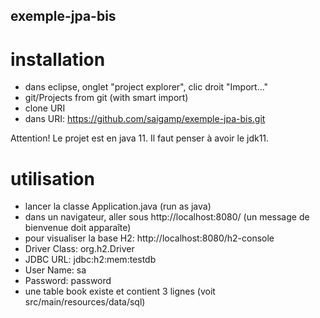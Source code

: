 ## exemple-jpa-bis

# installation

- dans eclipse, onglet "project explorer", clic droit "Import..."
- git/Projects from git (with smart import)
- clone URI
- dans URI: https://github.com/saigamp/exemple-jpa-bis.git

Attention! Le projet est en java 11. Il faut penser à avoir le jdk11.

# utilisation

- lancer la classe Application.java (run as java)
- dans un navigateur, aller sous http://localhost:8080/ (un message de bienvenue doit apparaîte)
- pour visualiser la base H2: http://localhost:8080/h2-console
- Driver Class: org.h2.Driver
- JDBC URL: jdbc:h2:mem:testdb
- User Name: sa
- Password: password
- une table book existe et contient 3 lignes (voit src/main/resources/data/sql)